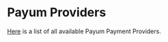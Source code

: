 # Payum Providers

[Here](https://github.com/Payum/Payum/blob/master/docs/supported-gateways.md) is a list of all available Payum Payment
Providers.
